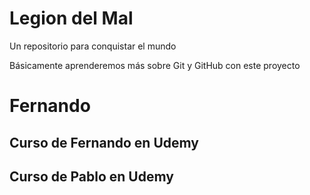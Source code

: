 # Legion del Mal
Un repositorio para conquistar el mundo

Básicamente aprenderemos más sobre Git y GitHub con este proyecto


# Fernando


## Curso de Fernando en Udemy
## Curso de Pablo en Udemy
